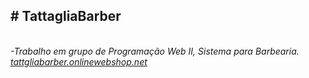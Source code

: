 <h2># TattagliaBarber</h2>
<br>

<i>
-Trabalho em grupo de Programação Web II, Sistema para Barbearia.
<br>
<a href="tattgliabarber.onlinewebshop.net">tattgliabarber.onlinewebshop.net</a>
</i>
